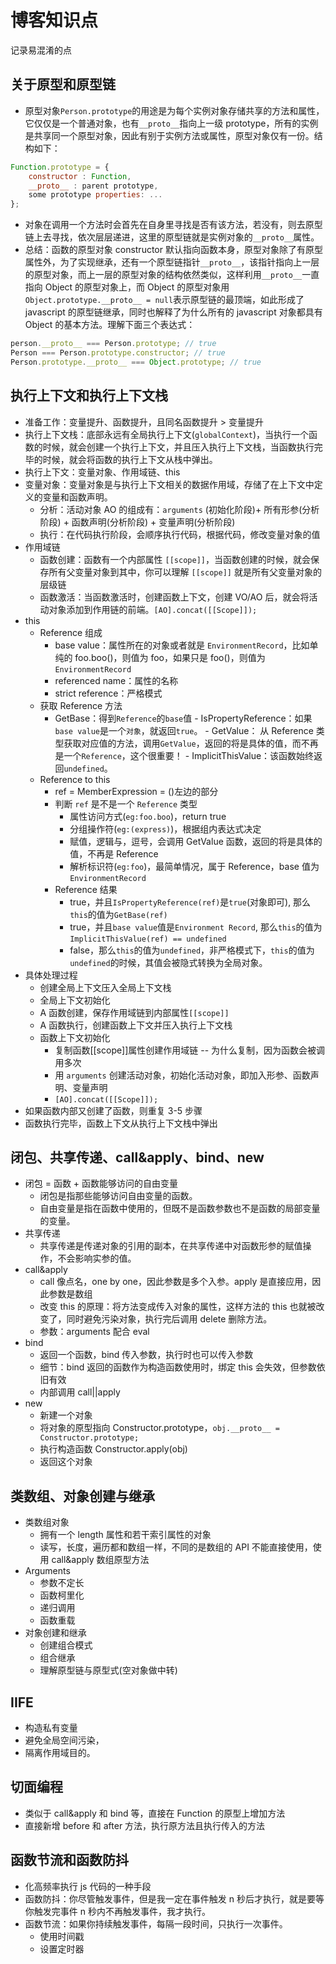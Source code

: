 # 博客知识点

记录易混淆的点

## 关于原型和原型链

* 原型对象`Person.prototype`的用途是为每个实例对象存储共享的方法和属性，它仅仅是一个普通对象，也有`__proto__`指向上一级 prototype，所有的实例是共享同一个原型对象，因此有别于实例方法或属性，原型对象仅有一份。结构如下：

```js
Function.prototype = {
    constructor : Function,
    __proto__ : parent prototype,
    some prototype properties: ...
};
```

* 对象在调用一个方法时会首先在自身里寻找是否有该方法，若没有，则去原型链上去寻找，依次层层递进，这里的原型链就是实例对象的`__proto__`属性。
* 总结：函数的原型对象 constructor 默认指向函数本身，原型对象除了有原型属性外，为了实现继承，还有一个原型链指针`__proto__`，该指针指向上一层的原型对象，而上一层的原型对象的结构依然类似，这样利用`__proto__`一直指向 Object 的原型对象上，而 Object 的原型对象用`Object.prototype.__proto__ = null`表示原型链的最顶端，如此形成了 javascript 的原型链继承，同时也解释了为什么所有的 javascript 对象都具有 Object 的基本方法。理解下面三个表达式：

```js
person.__proto__ === Person.prototype; // true
Person === Person.prototype.constructor; // true
Person.prototype.__proto__ === Object.prototype; // true
```

## 执行上下文和执行上下文栈

* 准备工作：变量提升、函数提升，且同名函数提升 > 变量提升
* 执行上下文栈：底部永远有全局执行上下文(`globalContext`)，当执行一个函数的时候，就会创建一个执行上下文，并且压入执行上下文栈，当函数执行完毕的时候，就会将函数的执行上下文从栈中弹出。
* 执行上下文：变量对象、作用域链、this
* 变量对象：变量对象是与执行上下文相关的数据作用域，存储了在上下文中定义的变量和函数声明。
  * 分析：活动对象 AO 的组成有：`arguments` (初始化阶段)+ 所有形参(分析阶段) + 函数声明(分析阶段) + 变量声明(分析阶段)
  * 执行：在代码执行阶段，会顺序执行代码，根据代码，修改变量对象的值
* 作用域链
  * 函数创建：函数有一个内部属性 `[[scope]]`，当函数创建的时候，就会保存所有父变量对象到其中，你可以理解 `[[scope]]` 就是所有父变量对象的层级链
  * 函数激活：当函数激活时，创建函数上下文，创建 VO/AO 后，就会将活动对象添加到作用链的前端。`[AO].concat([[Scope]]);`
* this
  * Reference 组成
    * base value：属性所在的对象或者就是 `EnvironmentRecord`，比如单纯的 foo.boo()，则值为 foo，如果只是 foo()，则值为`EnvironmentRecord`
    * referenced name：属性的名称
    * strict reference：严格模式
  * 获取 Reference 方法
    * GetBase：得到`Reference`的`base`值 - IsPropertyReference：如果`base value`是一个`对象`，就返回`true`。 - GetValue： 从 Reference 类型获取对应值的方法，调用`GetValue`，返回的将是具体的值，而不再是一个`Reference`，这个很重要！ - ImplicitThisValue：该函数始终返回`undefined`。
  * Reference to this
    * ref = MemberExpression = ()左边的部分
    * 判断 `ref` 是不是一个 `Reference` 类型
      * 属性访问方式(`eg:foo.boo`)，return true
      * 分组操作符(`eg:(express)`)，根据组内表达式决定
      * 赋值，逻辑与，逗号，会调用 GetValue 函数，返回的将是具体的值，不再是 Reference
      * 解析标识符(`eg:foo`)，最简单情况，属于 Reference，base 值为`EnvironmentRecord`
    * Reference 结果
      * true，并且`IsPropertyReference(ref)`是`true`(对象即可), 那么`this`的值为`GetBase(ref)`
      * true，并且`base value`值是`Environment Record`, 那么`this`的值为`ImplicitThisValue(ref) == undefined`
      * false，那么`this`的值为`undefined`，非严格模式下，`this`的值为`undefined`的时候，其值会被隐式转换为全局对象。
* 具体处理过程
  * 创建全局上下文压入全局上下文栈
  * 全局上下文初始化
  * A 函数创建，保存作用域链到内部属性`[[scope]]`
  * A 函数执行，创建函数上下文并压入执行上下文栈
  * 函数上下文初始化
    * 复制函数[[scope]]属性创建作用域链 -- 为什么复制，因为函数会被调用多次
    * 用 `arguments` 创建活动对象，初始化活动对象，即加入形参、函数声明、变量声明
    * `[AO].concat([[Scope]]);`
* 如果函数内部又创建了函数，则重复 3-5 步骤
* 函数执行完毕，函数上下文从执行上下文栈中弹出

## 闭包、共享传递、call&apply、bind、new

* 闭包 = 函数 + 函数能够访问的自由变量
  * 闭包是指那些能够访问自由变量的函数。
  * 自由变量是指在函数中使用的，但既不是函数参数也不是函数的局部变量的变量。
* 共享传递
  * 共享传递是传递对象的引用的副本，在共享传递中对函数形参的赋值操作，不会影响实参的值。
* call&apply
  * call 像点名，one by one，因此参数是多个入参。apply 是直接应用，因此参数是数组
  * 改变 this 的原理：将方法变成传入对象的属性，这样方法的 this 也就被改变了，同时避免污染对象，执行完后调用 delete 删除方法。
  * 参数：arguments 配合 eval
* bind
  * 返回一个函数，bind 传入参数，执行时也可以传入参数
  * 细节：bind 返回的函数作为构造函数使用时，绑定 this 会失效，但参数依旧有效
  * 内部调用 call||apply
* new
  * 新建一个对象
  * 将对象的原型指向 Constructor.prototype，`obj.__proto__ = Constructor.prototype;`
  * 执行构造函数 Constructor.apply(obj)
  * 返回这个对象

## 类数组、对象创建与继承

* 类数组对象
  * 拥有一个 length 属性和若干索引属性的对象
  * 读写，长度，遍历都和数组一样，不同的是数组的 API 不能直接使用，使用 call&apply 数组原型方法
* Arguments
  * 参数不定长
  * 函数柯里化
  * 递归调用
  * 函数重载
* 对象创建和继承
  * 创建组合模式
  * 组合继承
  * 理解原型链与原型式(空对象做中转)

## IIFE

* 构造私有变量
* 避免全局空间污染，
* 隔离作用域目的。

## 切面编程

* 类似于 call&apply 和 bind 等，直接在 Function 的原型上增加方法
* 直接新增 before 和 after 方法，执行原方法且执行传入的方法

## 函数节流和函数防抖

* 化高频率执行 js 代码的一种手段
* 函数防抖：你尽管触发事件，但是我一定在事件触发 n 秒后才执行，就是要等你触发完事件 n 秒内不再触发事件，我才执行。
* 函数节流：如果你持续触发事件，每隔一段时间，只执行一次事件。
  * 使用时间戳
  * 设置定时器
